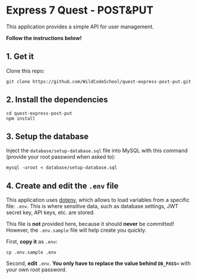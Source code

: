 # Express 7 Quest - POST&PUT

This application provides a simple API for user management.

**Follow the instructions below!**

## 1. Get it

Clone this repo:

```
git clone https://github.com/WildCodeSchool/quest-express-post-put.git
````

## 2. Install the dependencies

```
cd quest-express-post-put
npm install
```

## 3. Setup the database

Inject the `database/setup-database.sql` file into MySQL with this command (provide your root password when asked to):

```
mysql -uroot < database/setup-database.sql
```

## 4. Create and edit the `.env` file

This application uses [dotenv](https://www.npmjs.com/package/dotenv), which allows to load variables from a specific file: `.env`. This is where sensitive data, such as database settings, JWT secret key, API keys, etc. are stored.

This file is **not** provided here, because it should **never** be committed! However, the `.env.sample` file will help create you quickly.

First, **copy it** as `.env`:

```
cp .env.sample .env
```

Second, **edit** `.env`. **You only have to replace the value behind `DB_PASS=`** with your own root password.
